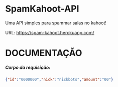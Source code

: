 # SpamKahoot-API
Uma API simples para spammar salas no kahoot!

URL: https://spam-kahoot.herokuapp.com/

# DOCUMENTAÇÃO

##### Corpo da requisição:
```json
{"id":"0000000","nick":"nickbots","amount":"00"}
```